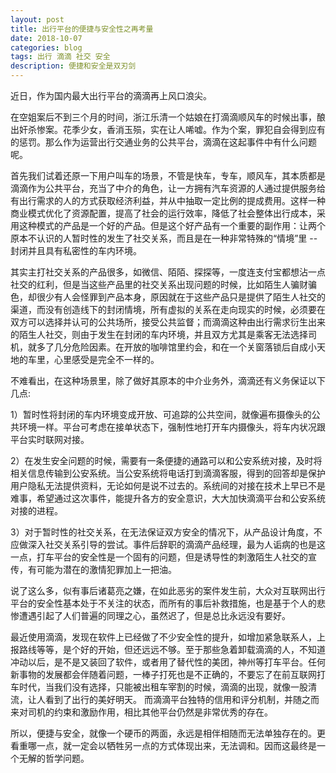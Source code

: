 ```yaml
---
layout: post
title: 出行平台的便捷与安全性之再考量
date: 2018-10-07
categories: blog
tags: 出行 滴滴 社交 安全
description: 便捷和安全是双刃剑
---
```


近日，作为国内最大出行平台的滴滴再上风口浪尖。

在空姐案后不到三个月的时间，浙江乐清一个姑娘在打滴滴顺风车的时候出事，酿出奸杀惨案。花季少女，香消玉殒，实在让人唏嘘。作为个案，罪犯自会得到应有的惩罚。那么作为运营出行交通业务的公共平台，滴滴在这起事件中有什么问题呢。

首先我们试着还原一下用户叫车的场景，不管是快车，专车，顺风车，其本质都是滴滴作为公共平台，充当了中介的角色，让一方拥有汽车资源的人通过提供服务给有出行需求的人的方式获取经济利益，并从中抽取一定比例的提成费用。这样一种商业模式优化了资源配置，提高了社会的运行效率，降低了社会整体出行成本，采用这种模式的产品是一个好的产品。但是这个好产品有一个重要的副作用：让两个原本不认识的人暂时性的发生了社交关系，而且是在一种非常特殊的“情境”里 -- 封闭并且具有私密性的车内环境。

其实主打社交关系的产品很多，如微信、陌陌、探探等，一度连支付宝都想沾一点社交的红利，但是当这些产品里的社交关系出现问题的时候，比如陌生人骗财骗色，却很少有人会怪罪到产品本身，原因就在于这些产品只是提供了陌生人社交的渠道，而没有创造线下的封闭情境，所有虚拟的关系在走向现实的时候，必须要在双方可以选择并认可的公共场所，接受公共监督；而滴滴这种由出行需求衍生出来的陌生人社交，则由于发生在封闭的车内环境，并且双方尤其是乘客无法选择司机，就多了几分危险因素。在开放的咖啡馆里约会，和在一个关窗落锁后自成小天地的车里，心里感受是完全不一样的。

不难看出，在这种场景里，除了做好其原本的中介业务外，滴滴还有义务保证以下几点:

1）暂时性将封闭的车内环境变成开放、可追踪的公共空间，就像遍布摄像头的公共环境一样。平台可考虑在接单状态下，强制性地打开车内摄像头，将车内状况跟平台实时联网对接。

2）在发生安全问题的时候，需要有一条便捷的通路可以和公安系统对接，及时将相关信息传输到公安系统。当公安系统将电话打到滴滴客服，得到的回答却是保护用户隐私无法提供资料，无论如何是说不过去的。系统间的对接在技术上早已不是难事，希望通过这次事件，能提升各方的安全意识，大大加快滴滴平台和公安系统对接的进程。

3）对于暂时性的社交关系，在无法保证双方安全的情况下，从产品设计角度，不应做深入社交关系引导的尝试。事件后辞职的滴滴产品经理，最为人诟病的也是这一点，打车平台的安全性是一个固有的问题，但是诱导性的刺激陌生人社交的宣传，有可能为潜在的激情犯罪加上一把油。

说了这么多，似有事后诸葛亮之嫌，在如此恶劣的案件发生前，大众对互联网出行平台的安全性基本处于不关注的状态，而所有的事后补救措施，也是基于个人的悲惨遭遇引起了人们普遍的同理之心，虽然迟了，但是总比永远没有要好。

最近使用滴滴，发现在软件上已经做了不少安全性的提升，如增加紧急联系人，上报路线等等，是个好的开始，但还远远不够。至于那些急着卸载滴滴的人，不知道冲动以后，是不是又装回了软件，或者用了替代性的美团，神州等打车平台。任何新事物的发展都会伴随着问题，一棒子打死也是不正确的，不要忘了在前互联网打车时代，当我们没有选择，只能被出租车宰割的时候，滴滴的出现，就像一股清流，让人看到了出行的美好明天。 而滴滴平台独特的信用和评分机制，并随之而来对司机的约束和激励作用，相比其他平台仍然是非常优秀的存在。

所以，便捷与安全，就像一个硬币的两面，永远是相伴相随而无法单独存在的。更看重哪一点，就一定会以牺牲另一点的方式体现出来，无法调和。因而这最终是一个无解的哲学问题。